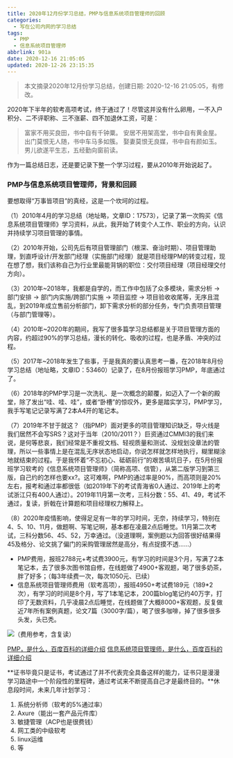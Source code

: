 ```yaml
---
title: 2020年12月份学习总结，PMP与信息系统项目管理师的回顾
categories:
  - 写在公司内网的学习总结
tags:
  - PMP
  - 信息系统项目管理师
abbrlink: 901a
date: 2020-12-16 21:05:05
updated: 2020-12-26 23:15:35
---
```


> 本文摘录2020年12月份学习总结，创建日期: 2020-12-16 21:05:05，有修改。

2020年下半年的软考高项考试，终于通过了！尽管这并没有什么卵用，一不入户积分、二不评职称、三不涨薪、四不加退休工资，可是：

> 富家不用买良田，书中自有千钟粟。
> 安居不用架高堂，书中自有黄金屋。
> 出门莫恨无人随，书中车马多如簇。
> 娶妻莫恨无良媒，书中自有颜如玉。
> 男儿欲遂平生志，五经勤向窗前读。

作为一篇总结日志，还是要记录下整一个学习过程，要从2010年开始说起了。

<!-- more -->

### PMP与信息系统项目管理师，背景和回顾

要想取得“万事皆项目”的真经，这是一个坎坷的过程。

（1）2010年4月的学习总结（地址略，文章ID：17573），记录了第一次购买《信息系统项目管理师》学习资料，从此，我开始了转变个人工作、职业的方向，认识并持续学习项目管理的事情。

（2）2010年开始，公司先后有项目管理部门（根深、奋治时期）、项目管理助理，到直呼设计/开发部门经理（实施部门经理）就是项目经理PM的转变过程，现在想了想，我们该称自己为行业里最能背锅的职位：交付项目经理（项目经理交付方向）。

（3）2010年~2018年，我都是自学的，而工作中包括了众多模块，需求分析 -> 部门安排 -> 部门内实施/跨部门实施 -> 项目监控 -> 项目验收收尾等，无序且混乱，到2019年成立售前分析部门，卸下需求分析的部分任务，专门负责项目管理（与部门管理等）。

（4）2010年~2020年的期间，我写了很多篇学习总结都是关于项目管理方面的内容，约超过90%的学习总结，漫长的转化、吸收的过程，也是矛盾、冲突的过程。

（5）2017年~2018年发生了些事，于是我真的要认真思考一番，在2018年8月份学习总结（地址略，文章ID：53460）记录了，在8月份报班学习PMP，年底通过了。

（6）2018年的PMP学习是一次洗礼、是一次概念的颠覆，如迈入了一个新的殿堂，除了发出“哇、哇、哇”，或者“卧槽”的惊叹外，更多是踏实学习，PMP学习，我手写笔记记录写满了2本A4开的笔记本。

（7）2019年不甘于就这？（指PMP）面对更多的项目管理知识缺乏，导火线是我们居然不会写SRS？这对于当年（2010/2011？）巨资通过CMMI3的我们来说，是何等悲哀，我们经常是不重视文档、轻视质量和测试、没规划没章法的管理，所以一些事情上是在混乱无序状态地启动，你说怎样就怎样地执行，糊里糊涂地就结束的过程。于是我怀着“不忘初心、砥砺前行”的艰苦填坑日子，在5月份报班学习软考的《信息系统项目管理师》（简称高项、信管），从第二版学习到第三版，自己约的怎样也要xx?。这可难啊，PMP的通过率是90%，而高项则是20%左右，报考和通过率都很低（如2019年下的考试青海省0人通过、2019年上的考试浙江只有400人通过）。2019年11月第一次考，三科分数：55、41、49，考试不通过，复读，折戟在计算题和项目经理权力解释上。

（8）2020年疫情影响，使得足足有一年的学习时间，无奈，持续学习，特别在4、5、10、11月，做题啊、写笔记啊，基本都在凌晨2点后睡觉。11月第二次考试，三科分数56、45、52，万幸通过。（没道理啊，案例题以为回答很好结果得45及格分、论文挑了偏门的采购管理居然是高分，有点捉摸不透……）

* PMP费用，报班2788元+考试费3900元，有学习的时间是3个月，写满了2本笔记本，去了很多次图书馆自修，在线题做了4900+客观题，喝了很多奶茶，胖了好多；（每3年续费一次，每次1050元、已续）
* 信息系统项目管理师费用（软考高项），报班4950+考试费189元（189*2次），有学习的时间是8个月，写了1本笔记本，200篇blog笔记约40万字，打印了无数资料，几乎凌晨2点后睡觉，在线题做了大概8000+客观题，反复做近7年所有案例真题，论文7篇（3000字/篇），喝了很多咖啡，掉了很多很多头发，头已秃。

![（费用参考，含复读）](https://cdn.zenwu.site/upload/pic/2020/20201222095236.png)

[PMP，是什么，百度百科的详细介绍](https://baike.baidu.com/item/PMP/587680?fr=aladdin)
[信息系统项目管理师，是什么，百度百科的详细介绍](https://baike.baidu.com/item/%E4%BF%A1%E6%81%AF%E7%B3%BB%E7%BB%9F%E9%A1%B9%E7%9B%AE%E7%AE%A1%E7%90%86%E5%B8%88)

**证书毕竟只是证书，考试通过了并不代表完全具备这样的能力，证书只是漫漫学习路途中一个阶段性的里程碑，通过考试来不断提高自己才是最终目的。**休息段时间，未来几年计划学习：

1. 系统分析师（软考的5%通过率）
2. Axure（能出一套产品元件库）
3. 敏捷管理（ACP也是很费钱）
4. 网工类的中级软考
5. linux运维
6. 等

